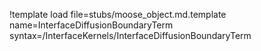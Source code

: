 !template load file=stubs/moose_object.md.template name=InterfaceDiffusionBoundaryTerm syntax=/InterfaceKernels/InterfaceDiffusionBoundaryTerm